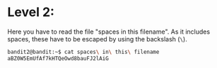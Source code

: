 # Level 2:

Here you have to read the file "spaces in this filename". As it includes spaces, these have to be escaped by using the backslash (`\`).

```sh
bandit2@bandit:~$ cat spaces\ in\ this\ filename
aBZ0W5EmUfAf7kHTQeOwd8bauFJ2lAiG
```
